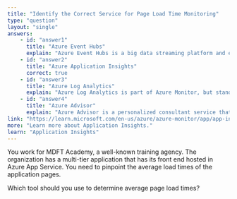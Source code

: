 ```yaml
---
title: "Identify the Correct Service for Page Load Time Monitoring"
type: "question"
layout: "single"
answers:
    - id: "answer1"
      title: "Azure Event Hubs"
      explain: "Azure Event Hubs is a big data streaming platform and event ingestion service. While it can collect large volumes of data, it's not designed for monitoring application performance metrics like page load times."
    - id: "answer2"
      title: "Azure Application Insights"
      correct: true
    - id: "answer3"
      title: "Azure Log Analytics"
      explain: "Azure Log Analytics is part of Azure Monitor, but standard Log Analytics does not collect any performance data about front-end web applications. It focuses on server-side telemetry and log data analysis rather than client-side metrics like page load times."
    - id: "answer4"
      title: "Azure Advisor"
      explain: "Azure Advisor is a personalized consultant service that provides recommendations to help improve the cost effectiveness, performance, reliability, and security of Azure resources. It doesn't specifically track page load times for applications."
link: "https://learn.microsoft.com/en-us/azure/azure-monitor/app/app-insights-overview"
more: "Learn more about Application Insights."
learn: "Application Insights"
---
```


You work for MDFT Academy, a well-known training agency. The organization has a multi-tier application that has its front end hosted in Azure App Service. You need to pinpoint the average load times of the application pages.

Which tool should you use to determine average page load times?
